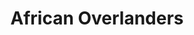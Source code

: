 ---
title: "African Overlanders"
url: /stellenbosch-farms/african-overlanders/
shop: storage rental
---